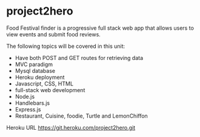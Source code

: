 # project2hero

Food Festival finder is a progressive full stack web app that allows users to view events and submit food reviews.

The following topics will be covered in this unit:
* Have both POST and GET routes for retrieving data
* MVC paradigm
* Mysql database
* Heroku deployment
* Javascript, CSS, HTML
* full-stack web development
* Node.js
* Handlebars.js
* Express.js
* Restaurant, Cuisine, foodie, Turtle and LemonChiffon

Heroku URL
https://git.heroku.com/project2hero.git

